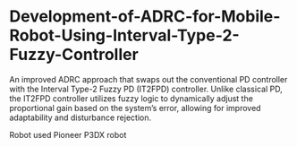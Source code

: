 # Development-of-ADRC-for-Mobile-Robot-Using-Interval-Type-2-Fuzzy-Controller
An improved ADRC approach that swaps out the  conventional PD controller with the Interval Type-2 Fuzzy PD  (IT2FPD) controller. Unlike classical PD, the IT2FPD controller  utilizes fuzzy logic to dynamically adjust the proportional gain  based on the system’s error, allowing for improved adaptability  and disturbance rejection. 


Robot used Pioneer P3DX robot
